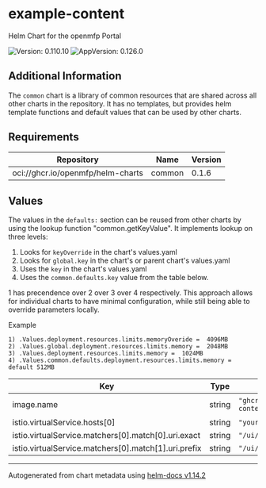 # example-content

Helm Chart for the openmfp Portal

![Version: 0.110.10](https://img.shields.io/badge/Version-0.110.10-informational?style=flat-square) ![AppVersion: 0.126.0](https://img.shields.io/badge/AppVersion-0.126.0-informational?style=flat-square)

## Additional Information

The `common` chart is a library of common resources that are shared across all other charts in the repository. It has no templates, but provides helm template functions and default values that can be used by other charts.

## Requirements

| Repository | Name | Version |
|------------|------|---------|
| oci://ghcr.io/openmfp/helm-charts | common | 0.1.6 |

## Values

The values in the `defaults:` section can be reused from other charts by using the lookup function "common.getKeyValue". It implements lookup on three levels:

1. Looks for `keyOverride` in the chart's values.yaml
2. Looks for `global.key` in the chart's or parent chart's values.yaml
3. Uses the `key` in the chart's values.yaml
4. Uses the `common.defaults.key` value from the table below.

1 has precendence over 2 over 3 over 4 respectively. This approach allows for individual charts to have minimal configuration, while still being able to override parameters locally.

Example
```
1) .Values.deployment.resources.limits.memoryOveride =  4096MB
2) .Values.global.deployment.resources.limits.memory =  2048MB
3) .Values.deployment.resources.limits.memory =  1024MB
4) .Values.common.defaults.deployment.resources.limits.memory = default 512MB
```

| Key | Type | Default | Description |
|-----|------|---------|-------------|
| image.name | string | `"ghcr.io/openmfp/example-content"` | The image name |
| istio.virtualService.hosts[0] | string | `"your-host.com"` |  |
| istio.virtualService.matchers[0].match[0].uri.exact | string | `"/ui/example-content"` |  |
| istio.virtualService.matchers[0].match[1].uri.prefix | string | `"/ui/example-content/"` |  |

----------------------------------------------
Autogenerated from chart metadata using [helm-docs v1.14.2](https://github.com/norwoodj/helm-docs/releases/v1.14.2)
